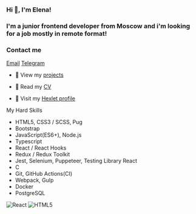 ### Hi 👋, I'm Elena!
### I'm a junior frontend developer from Moscow and i'm looking for a job mostly in remote format!
### Contact me
[Email](mailto:evabrarova@gmail.com) [Telegram](https://t.me/EAbra19)

- 🤔 View my [projects](https://github.com/Abra19?tab=repositories)

- 👨 Read my [CV](https://cv.hexlet.io/resumes/1860)
  
- 👯 Visit my [Hexlet profile](https://ru.hexlet.io/u/user-cee6247cf792bcab)  


My Hard Skills
  - HTML5, CSS3 / SCSS, Pug
  - Bootstrap
  - JavaScript(ES6+), Node.js
  - Typescript
  - React / React Hooks
  - Redux / Redux Toolkit
  - Jest, Selenium, Puppeteer, Testing Library React
  - C
  - Git, GitHub Actions(CI)
  - Webpack, Gulp
  - Docker
  - PostgreSQL

  ![React](https://img.shields.io/badge/-React-1e90ff?logo=react) ![HTML5](https://img.shields.io/badge/-HTML5-ffffe0?logo=html5) 